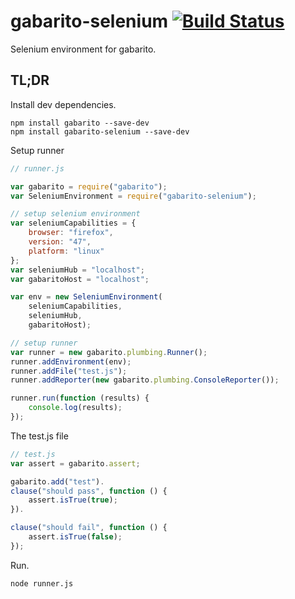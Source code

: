 gabarito-selenium [![Build Status](https://travis-ci.org/pablo-cabrera/gabarito-selenium.png)](https://travis-ci.org/pablo-cabrera/gabarito-selenium)
==============

Selenium environment for gabarito.

## TL;DR

Install dev dependencies.

```shell
npm install gabarito --save-dev
npm install gabarito-selenium --save-dev
```

Setup runner

```js
// runner.js

var gabarito = require("gabarito");
var SeleniumEnvironment = require("gabarito-selenium");

// setup selenium environment
var seleniumCapabilities = {
    browser: "firefox",
    version: "47",
    platform: "linux"
};
var seleniumHub = "localhost";
var gabaritoHost = "localhost";

var env = new SeleniumEnvironment(
    seleniumCapabilities,
    seleniumHub,
    gabaritoHost);

// setup runner
var runner = new gabarito.plumbing.Runner();
runner.addEnvironment(env);
runner.addFile("test.js");
runner.addReporter(new gabarito.plumbing.ConsoleReporter());

runner.run(function (results) {
    console.log(results);
});
```

The test.js file

```js
// test.js
var assert = gabarito.assert;

gabarito.add("test").
clause("should pass", function () {
    assert.isTrue(true);
}).

clause("should fail", function () {
    assert.isTrue(false);
});
```

Run.
```shell
node runner.js
```
